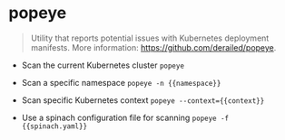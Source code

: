 # popeye
> Utility that reports potential issues with Kubernetes deployment manifests.
> More information: <https://github.com/derailed/popeye>.

- Scan the current Kubernetes cluster
`popeye`

- Scan a specific namespace
`popeye -n {{namespace}}`

- Scan specific Kubernetes context
`popeye --context={{context}}`

- Use a spinach configuration file for scanning
`popeye -f {{spinach.yaml}}`

